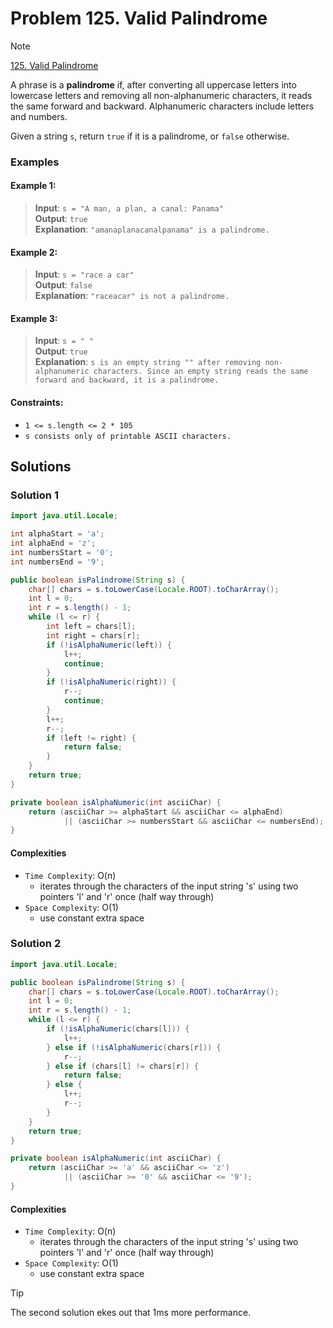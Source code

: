 # Problem 125. Valid Palindrome

> [!NOTE]
> [125. Valid Palindrome](https://leetcode.com/problems/valid-palindrome/description/?envType=study-plan-v2&envId=top-interview-150)

A phrase is a **palindrome** if, after converting all uppercase letters into lowercase letters and removing all non-alphanumeric characters, it reads the same forward and backward. Alphanumeric characters include letters and numbers.

Given a string `s`, return `true` if it is a palindrome, or `false` otherwise.

### Examples

#### Example 1:

> **Input**: `s = "A man, a plan, a canal: Panama"`<br/>
> **Output**: `true`<br/>
> **Explanation**: `"amanaplanacanalpanama" is a palindrome.`

#### Example 2:

> **Input**: `s = "race a car"`<br/>
> **Output**: `false`<br/>
> **Explanation**: `"raceacar" is not a palindrome.`

#### Example 3:

> **Input**: `s = " "`<br/>
> **Output**: `true`<br/>
> **Explanation**: `s is an empty string "" after removing non-alphanumeric characters. Since an empty string reads the same forward and backward, it is a palindrome.`

#### Constraints:

- `1 <= s.length <= 2 * 105`
- `s consists only of printable ASCII characters.`

## Solutions

### Solution 1

```java
import java.util.Locale;

int alphaStart = 'a';
int alphaEnd = 'z';
int numbersStart = '0';
int numbersEnd = '9';

public boolean isPalindrome(String s) {
    char[] chars = s.toLowerCase(Locale.ROOT).toCharArray();
    int l = 0;
    int r = s.length() - 1;
    while (l <= r) {
        int left = chars[l];
        int right = chars[r];
        if (!isAlphaNumeric(left)) {
            l++;
            continue;
        }
        if (!isAlphaNumeric(right)) {
            r--;
            continue;
        }
        l++;
        r--;
        if (left != right) {
            return false;
        }
    }
    return true;
}

private boolean isAlphaNumeric(int asciiChar) {
    return (asciiChar >= alphaStart && asciiChar <= alphaEnd)
            || (asciiChar >= numbersStart && asciiChar <= numbersEnd);
}
```

#### Complexities

- `Time Complexity`: O(n)
    - iterates through the characters of the input string 's' using two pointers 'l' and 'r' once (half way through)
- `Space Complexity`: O(1)
    - use constant extra space

### Solution 2

```java
import java.util.Locale;

public boolean isPalindrome(String s) {
    char[] chars = s.toLowerCase(Locale.ROOT).toCharArray();
    int l = 0;
    int r = s.length() - 1;
    while (l <= r) {
        if (!isAlphaNumeric(chars[l])) {
            l++;
        } else if (!isAlphaNumeric(chars[r])) {
            r--;
        } else if (chars[l] != chars[r]) {
            return false;
        } else {
            l++;
            r--;
        }
    }
    return true;
}

private boolean isAlphaNumeric(int asciiChar) {
    return (asciiChar >= 'a' && asciiChar <= 'z')
            || (asciiChar >= '0' && asciiChar <= '9');
}
```

#### Complexities

- `Time Complexity`: O(n)
    - iterates through the characters of the input string 's' using two pointers 'l' and 'r' once (half way through)
- `Space Complexity`: O(1)
    - use constant extra space

> [!TIP]
> The second solution ekes out that 1ms more performance.